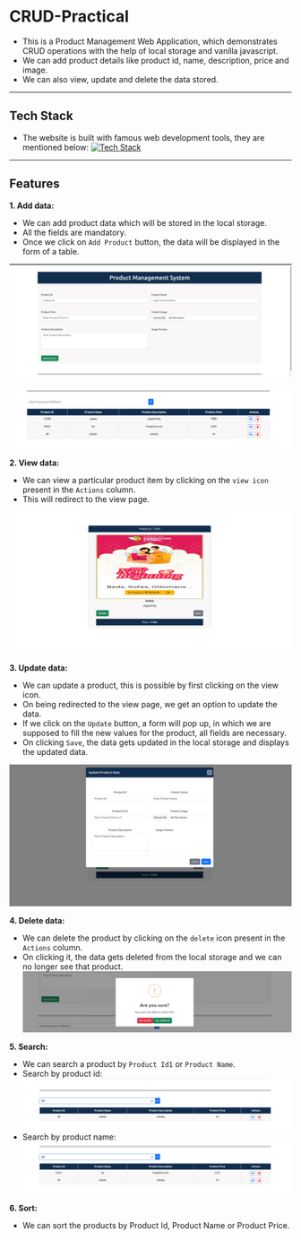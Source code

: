 # CRUD-Practical
- This is a Product Management Web Application, which demonstrates CRUD operations with the help of local storage and vanilla javascript.
- We can add product details like product id, name, description, price and image.
- We can also view, update and delete the data stored.

**********
## Tech Stack
- The website is built with famous web development tools, they are mentioned below:
  [![Tech Stack](https://skillicons.dev/icons?i=html,css,js,bootstrap,vscode,git,github)](https://skillicons.dev)

**********

## Features
**1. Add data:**
- We can add product data which will be stored in the local storage.
- All the fields are mandatory.
- Once we click on `Add Product` button, the data will be displayed in the form of a table.

![home-page](images/home-page.png) 

![home-page](images/home-page2.png) 


**2. View data:**
- We can view a particular product item by clicking on the `view icon` present in the `Actions` column.
- This will redirect to the view page.

![view-page](images/view-product.png)

**3. Update data:**
- We can update a product, this is possible by first clicking on the view icon.
- On being redirected to the view page, we get an option to update the data.
- If we click on the `Update` button, a form will pop up, in which we are supposed to fill the new values for the product, all fields are necessary.
- On clicking `Save`, the data gets updated in the local storage and displays the updated data.

![update-product](images/update-product.png)

**4. Delete data:**
- We can delete the product by clicking on the `delete` icon present in the `Actions` column.
- On clicking it, the data gets deleted from the local storage and we can no longer see that product.
![delete-product](images/delete-product.png)

**5. Search:**
- We can search a product by `Product Id1` or `Product Name`.
- Search by product id:
![search-id](images/search-id.png)
- Search by product name:
![search-name](images/search-name.png)

**6. Sort:**
- We can sort the products by Product Id, Product Name or Product Price.